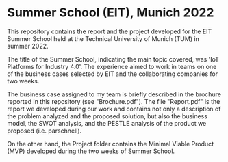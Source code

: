 # Summer School (EIT), Munich 2022
This repository contains the report and the project developed for the EIT Summer School held at the Technical University of Munich (TUM) in summer 2022.

The title of the Summer School, indicating the main topic covered, was 'IoT Platforms for Industry 4.0'. 
The experience aimed to work in teams on one of the business cases selected by EIT and the collaborating companies for two weeks.

The business case assigned to my team is briefly described in the brochure reported in this repository (see "Brochure.pdf"). The file "Report.pdf" is the report we developed during our work and contains not only a description of the problem analyzed and the proposed solution, but also the business model, the SWOT analysis, and the PESTLE analysis of the product we proposed (i.e. parschnell). 

On the other hand, the Project folder contains the Minimal Viable Product (MVP) developed during the two weeks of Summer School. 